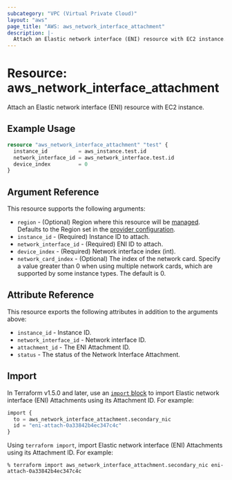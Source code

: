 ```yaml
---
subcategory: "VPC (Virtual Private Cloud)"
layout: "aws"
page_title: "AWS: aws_network_interface_attachment"
description: |-
  Attach an Elastic network interface (ENI) resource with EC2 instance.
---
```


# Resource: aws_network_interface_attachment

Attach an Elastic network interface (ENI) resource with EC2 instance.

## Example Usage

```terraform
resource "aws_network_interface_attachment" "test" {
  instance_id          = aws_instance.test.id
  network_interface_id = aws_network_interface.test.id
  device_index         = 0
}
```

## Argument Reference

This resource supports the following arguments:

* `region` - (Optional) Region where this resource will be [managed](https://docs.aws.amazon.com/general/latest/gr/rande.html#regional-endpoints). Defaults to the Region set in the [provider configuration](https://registry.terraform.io/providers/hashicorp/aws/latest/docs#aws-configuration-reference).
* `instance_id` - (Required) Instance ID to attach.
* `network_interface_id` - (Required) ENI ID to attach.
* `device_index` - (Required) Network interface index (int).
* `network_card_index` - (Optional) The index of the network card. Specify a value greater than 0 when using multiple network cards, which are supported by some instance types. The default is 0. 

## Attribute Reference

This resource exports the following attributes in addition to the arguments above:

* `instance_id` - Instance ID.
* `network_interface_id` - Network interface ID.
* `attachment_id` - The ENI Attachment ID.
* `status` - The status of the Network Interface Attachment.

## Import

In Terraform v1.5.0 and later, use an [`import` block](https://developer.hashicorp.com/terraform/language/import) to import Elastic network interface (ENI) Attachments using its Attachment ID. For example:

```terraform
import {
  to = aws_network_interface_attachment.secondary_nic
  id = "eni-attach-0a33842b4ec347c4c"
}
```

Using `terraform import`, import Elastic network interface (ENI) Attachments using its Attachment ID. For example:

```console
% terraform import aws_network_interface_attachment.secondary_nic eni-attach-0a33842b4ec347c4c
```
